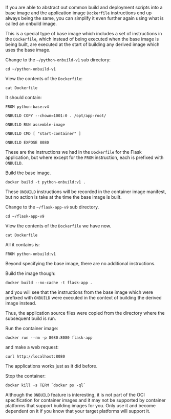 If you are able to abstract out common build and deployment scripts into a base image and the application image `Dockerfile` instructions end up always being the same, you can simplify it even further again using what is called an onbuild image.

This is a special type of base image which includes a set of instructions in the `Dockerfile`, which instead of being executed when the base image is being built, are executed at the start of building any derived image which uses the base image.

Change to the `~/python-onbuild-v1` sub directory:

```execute
cd ~/python-onbuild-v1
```

View the contents of the `Dockerfile`:

```execute
cat Dockerfile
```

It should contain:

```
FROM python-base:v4

ONBUILD COPY --chown=1001:0 . /opt/app-root/

ONBUILD RUN assemble-image

ONBUILD CMD [ "start-container" ]

ONBUILD EXPOSE 8080
```

These are the instructions we had in the `Dockerfile` for the Flask application, but where except for the `FROM` instruction, each is prefixed with `ONBUILD`.

Build the base image.

```execute
docker build -t python-onbuild:v1 .
```

These `ONBUILD` instructions will be recorded in the container image manifest, but no action is take at the time the base image is built.

Change to the `~/flask-app-v9` sub directory.

```execute
cd ~/flask-app-v9
```

View the contents of the `Dockerfile` we have now.

```execute
cat Dockerfile
```

All it contains is:

```
FROM python-onbuild:v1
```

Beyond specifying the base image, there are no additional instructions.

Build the image though:

```execute
docker build --no-cache -t flask-app .
```

and you will see that the instructions from the base image which were prefixed with `ONBUILD` were executed in the context of building the derived image instead.

Thus, the application source files were copied from the directory where the subsequent build is run.

Run the container image:

```execute
docker run --rm -p 8080:8080 flask-app
```

and make a web request:

```execute-2
curl http://localhost:8080
```

The applications works just as it did before.

Stop the container:

```execute-2
docker kill -s TERM `docker ps -ql`
```

Although the `ONBUILD` feature is interesting, it is not part of the OCI specification for container images and it may not be supported by container platforms that support building images for you. Only use it and become dependent on it if you know that your target platforms will support it.
